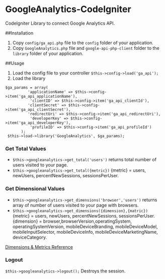 # GoogleAnalytics-CodeIgniter
CodeIgniter Library to connect Google Analytics API.

##Installation
1. Copy `config/ga_api.php` file to the `config` folder of your application.
2. Copy `GoogleAnalytics.php` file and `google-api-php-client` folder to the `library` folder of your application.

##Usage
1. Load the config file to your controller
  `$this->config->load('ga_api');`
2. Load the library
```
$ga_params = array(
          'applicationName' => $this->config->item('ga_api_applicationName'),
           'clientID' => $this->config->item('ga_api_clientId'),
          'clientSecret' => $this->config->item('ga_api_clientSecret'),
          'redirectUri' => $this->config->item('ga_api_redirectUri'),
           'developerKey' => $this->config->item('ga_api_developerKey'),
           'profileID' => $this->config->item('ga_api_profileId')
       );
 $this->load->library('GoogleAnalytics', $ga_params);
 ```
### Get Total Values
 * `$this->googleanalytics->get_total('users')` returns total number of users visited to your page.
 * `$this->googleanalytics->get_total({metric})` {metric} = users, newUsers, percentNewSessions, sessionsPerUser.

### Get Dimensional Values
* `$this->googleanalytics->get_dimensions('browser','users')` returns array of number of users visited to your page with browsers.
* `$this->googleanalytics->get_dimensions({dimension},{matric})` 
 {metric} = users, newUsers, percentNewSessions, sessionsPerUser. 
 {dimension} = browser,browserVersion,operatingSystem, operatingSystemVersion, mobileDeviceBranding, mobileDeviceModel, mobileInputSelector, mobileDeviceInfo, mobileDeviceMarketingName, deviceCategory.

[Dimensions & Metrics Reference](https://developers.google.com/analytics/devguides/reporting/core/dimsmets)

### Logout
`$this->googleanalytics->logout();` Destroys the session.
